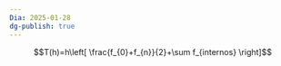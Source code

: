 ```yaml
---
Dia: 2025-01-28
dg-publish: true
---
```

$$T(h)=h\left[ \frac{f_{0}+f_{n}}{2}+\sum f_{internos} \right]$$